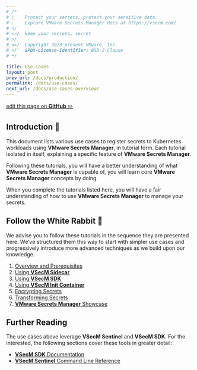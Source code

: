 ```yaml
---
# /*
# |    Protect your secrets, protect your sensitive data.
# :    Explore VMware Secrets Manager docs at https://vsecm.com/
# </
# <>/  keep your secrets… secret
# >/
# <>/' Copyright 2023–present VMware, Inc.
# >/'  SPDX-License-Identifier: BSD-2-Clause
# */

title: Use Cases
layout: post
prev_url: /docs/production/
permalink: /docs/use-cases/
next_url: /docs/use-cases-overview/
---
```


<p class="github-button"
><a href="https://github.com/vmware-tanzu/secrets-manager/blob/main/docs/_pages/0180-use-cases.md"
>edit this page on <strong>GitHub</strong> ✏️</a></p>

## Introduction 🐢

This document lists various use cases to register secrets to Kubernetes
workloads using **VMware Secrets Manager**, in tutorial form. Each tutorial isolated in
itself, explaining a specific feature of **VMware Secrets Manager**.

Following these tutorials, you will have a better understanding of what
**VMware Secrets Manager** is capable of, you will learn core **VMware Secrets Manager** concepts by doing.

When you complete the tutorials listed here, you will have a fair understanding
of how to use **VMware Secrets Manager** to manage your secrets.

## Follow the White Rabbit 🐇

We advise you to follow these tutorials in the sequence they are presented here.
We’ve structured them this way to start with simpler use cases and progressively
introduce more advanced techniques as we build upon our knowledge.

1. [Overview and Prerequisites](/docs/use-cases-overview)
2. [Using **VSecM Sidecar**](/docs/use-case-sidecar)
3. [Using **VSecM SDK**](/docs/use-case-sdk)
4. [Using **VSecM Init Container**](/docs/use-case-init-container)
5. [Encrypting Secrets](/docs/use-case-encryption)
6. [Transforming Secrets](/docs/use-case-transformation)
7. [**VMware Secrets Manager** Showcase](/docs/showcase)

## Further Reading

The use cases above leverage **VSecM Sentinel** and **VSecM SDK**. For the
interested, the following sections cover these tools in greater detail:

* [**VSecM SDK** Documentation](/docs/sdk)
* [**VSecM Sentinel** Command Line Reference](/docs/cli)
